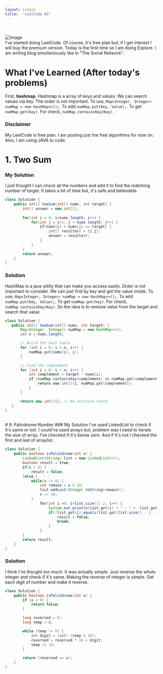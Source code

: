 ```yaml
---
layout: single
title:  "LeetCode #3"
---
```

<br>

![image](https://github.com/DutchVandaline/DutchVandaline.github.io/assets/142364450/42bf7dab-a9e3-43b3-b2b7-324d5d195fd5)
<br>
I've started doing LeetCode. Of course, it's free plan but, if I get interest I will buy the premium version. Today is the first time so I am doing Explore. I am writing blog simultaniously like in "The Social Network".
<br>

# What I've Learned (After today's problems)
First, **hashmap**. Hashmap is a array of keys and values. We can search values via key. The order is not important.  To use, `Map<Integer, Integer> numMap = new HashMap<>();`. To add `numMap.put(Key, Value);`. To get `numMap.get(key)`. For check, `numMap.containsKey(Key)`. 

### Disclaimer
 My LeetCode is free plan. I am posting just the free algorithms for now on. Also, I am using JAVA to code.

# 1. Two Sum
### My Solution
I just thought I can check all the numbers and add it to find the matching number of target. It takes a lot of time but, it's safe and believable. 
```java
class Solution {
    public int[] twoSum(int[] nums, int target) {
    	int[] answer = new int[2];
    	
        for(int i = 0; i<nums.length; i++) {
        	for(int j = i+1; j < nums.length; j++) {
        		if(nums[i] + nums[j] == target) {
        			int[] resultarr = {i,j};
        			answer = resultarr;
        		}
        	}
        }
        return answer;
    }
}

```
### Solution
HashMap is a java utility that can make you access easily. Order is not important to consider. We can just find by key and get the value inside. To use, `Map<Integer, Integer> numMap = new HashMap<>();`. To add `numMap.put(Key, Value);`. To get `numMap.get(key)`. For check, `numMap.containsKey(Key)`. So the idea is to remove value from the target and search that value. 

 ```java
class Solution {
    public int[] twoSum(int[] nums, int target) {
        Map<Integer, Integer> numMap = new HashMap<>();
        int n = nums.length;

        // Build the hash table
        for (int i = 0; i < n; i++) {
            numMap.put(nums[i], i);
        }

        // Find the complement
        for (int i = 0; i < n; i++) {
            int complement = target - nums[i];
            if (numMap.containsKey(complement) && numMap.get(complement) != i) {
                return new int[]{i, numMap.get(complement)};
            }
        }

        return new int[]{}; // No solution found
    }
}
```
<br>
# 9. Palindrome Number
### My Solution
I've used LinkedList to check if it's same or not. I could've used arrays but, problem was I need to iterate the size of array. I've checked if it's below zero. And if it's not I checked the first and last of arraylist.

```java
class Solution {
    public boolean isPalindrome(int x) {
        LinkedList<String> list = new LinkedList<>();
        boolean result = true;
        if(x < 0) {
        	result = false;
        }else {
        	while(x != 0) {
            	int remain = x % 10;
            	list.addLast(Integer.toString(remain));
            	x /= 10;
            }
            	for(int i =0; i<list.size()/ 2; i++) {
                	System.out.println(list.get(i) + " : " +  list.get(list.size() - 1 - i));
                	if(!list.get(i).equals(list.get(list.size() - 1 - i))) {
                		result = false;
                		break;
                	} 
                }
        }
        return result;
    }
}
```
### Solution
I think I've thought too much. It was actually simple. Just reverse the whole integer and check if it's same. Making the reverse of integer is simple. Get each digit of number and make it reverse. 
                
```java
class Solution {
    public boolean isPalindrome(int x) {
        if (x < 0) {
            return false;
        }

        long reversed = 0;
        long temp = x;

        while (temp != 0) {
            int digit = (int) (temp % 10);
            reversed = reversed * 10 + digit;
            temp /= 10;
        }

        return (reversed == x);
    }
}
```
